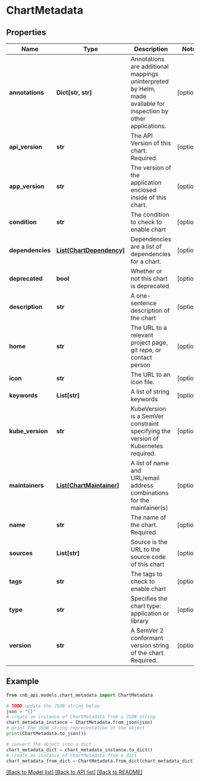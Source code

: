 # ChartMetadata


## Properties

Name | Type | Description | Notes
------------ | ------------- | ------------- | -------------
**annotations** | **Dict[str, str]** | Annotations are additional mappings uninterpreted by Helm, made available for inspection by other applications. | [optional] 
**api_version** | **str** | The API Version of this chart. Required. | [optional] 
**app_version** | **str** | The version of the application enclosed inside of this chart. | [optional] 
**condition** | **str** | The condition to check to enable chart | [optional] 
**dependencies** | [**List[ChartDependency]**](ChartDependency.md) | Dependencies are a list of dependencies for a chart. | [optional] 
**deprecated** | **bool** | Whether or not this chart is deprecated | [optional] 
**description** | **str** | A one-sentence description of the chart | [optional] 
**home** | **str** | The URL to a relevant project page, git repo, or contact person | [optional] 
**icon** | **str** | The URL to an icon file. | [optional] 
**keywords** | **List[str]** | A list of string keywords | [optional] 
**kube_version** | **str** | KubeVersion is a SemVer constraint specifying the version of Kubernetes required. | [optional] 
**maintainers** | [**List[ChartMaintainer]**](ChartMaintainer.md) | A list of name and URL/email address combinations for the maintainer(s) | [optional] 
**name** | **str** | The name of the chart. Required. | [optional] 
**sources** | **List[str]** | Source is the URL to the source code of this chart | [optional] 
**tags** | **str** | The tags to check to enable chart | [optional] 
**type** | **str** | Specifies the chart type: application or library | [optional] 
**version** | **str** | A SemVer 2 conformant version string of the chart. Required. | [optional] 

## Example

```python
from cnb_api.models.chart_metadata import ChartMetadata

# TODO update the JSON string below
json = "{}"
# create an instance of ChartMetadata from a JSON string
chart_metadata_instance = ChartMetadata.from_json(json)
# print the JSON string representation of the object
print(ChartMetadata.to_json())

# convert the object into a dict
chart_metadata_dict = chart_metadata_instance.to_dict()
# create an instance of ChartMetadata from a dict
chart_metadata_from_dict = ChartMetadata.from_dict(chart_metadata_dict)
```
[[Back to Model list]](../README.md#documentation-for-models) [[Back to API list]](../README.md#documentation-for-api-endpoints) [[Back to README]](../README.md)


